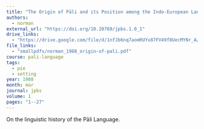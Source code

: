 ```yaml
---
title: "The Origin of Pāli and its Position among the Indo-European Languages"
authors:
  - norman
external_url: "https://doi.org/10.20769/jpbs.1.0_1"
drive_links:
  - "https://drive.google.com/file/d/1nfJb6nq7aomRUYx87FV49f8UecMYNr_A/view?usp=drivesdk"
file_links:
  - "smallpdfs/norman_1988_origin-of-pali.pdf"
course: pali-language
tags:
  - pie
  - setting
year: 1988
month: mar
journal: jpbs
volume: 1
pages: "1--27"
---
```


On the linguistic history of the Pāli Language.
